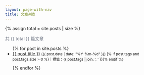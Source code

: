 ```yaml
---
layout: page-with-nav
title: 文章列表
---
```


<h1 style="display:none">文章列表</h1>

{% assign total = site.posts | size %}
<p style="color:#6b7280; margin:6px 0 12px;">共 {{ total }} 篇文章</p>

<ul id="post-list">
{% for post in site.posts %}
  <li
    data-tags="{% if post.tags %}{{ post.tags | join: ',' | escape }}{% endif %}"
    style="margin-bottom:12px;"
  >
    <a href="{{ post.url | relative_url }}">{{ post.title }}</a>
    <small>
      ({{ post.date | date: "%Y-%m-%d" }})
      {% if post.tags and post.tags.size > 0 %}｜標籤：{{ post.tags | join: ', ' }}{% endif %}
    </small>
  </li>
{% endfor %}
</ul>

<script>
(function () {
  var params = new URLSearchParams(location.search);
  var tag = params.get('tag');
  var list = document.getElementById('post-list');
  if (!list) return;

  function showFilterInfo(text) {
    var p = document.createElement('p');
    p.style.margin = '0 0 8px';
    p.innerHTML = '目前篩選：<strong>' + text + '</strong>　<a href="' + (location.pathname) + '">清除</a>';
    list.parentNode.insertBefore(p, list);
  }

  if (tag) {
    var wantTag = decodeURIComponent(tag).toLowerCase();
    Array.from(list.children).forEach(function (li) {
      var tags = (li.getAttribute('data-tags') || '').toLowerCase().split(',');
      var has = tags.map(function(s){return s.trim();}).includes(wantTag);
      li.style.display = has ? '' : 'none';
    });
    showFilterInfo('標籤 = ' + tag);
  }
})();
</script>
